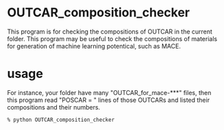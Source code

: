 # OUTCAR_composition_checker

This program is for checking the compositions of OUTCAR in the current folder. This program may be useful to check the compositions of materials for generation of machine learning potentical, such as MACE.

# usage
For instance, your folder have many "OUTCAR_for_mace-***" files, then this program read "POSCAR = " lines of those OUTCARs and listed their compositions and their numbers.

``` % python OUTCAR_composition_checker ```

